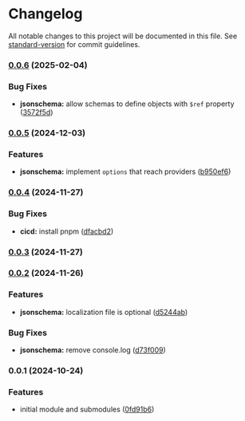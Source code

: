 # Changelog

All notable changes to this project will be documented in this file. See [standard-version](https://github.com/conventional-changelog/standard-version) for commit guidelines.

### [0.0.6](https://github.com/nagaozen/base/compare/v0.0.5...v0.0.6) (2025-02-04)


### Bug Fixes

* **jsonschema:** allow schemas to define objects with `$ref` property ([3572f5d](https://github.com/nagaozen/base/commit/3572f5dc84348b5b52a165baf91f51d1534e3bfc))

### [0.0.5](https://github.com/nagaozen/base/compare/v0.0.4...v0.0.5) (2024-12-03)


### Features

* **jsonschema:** implement `options` that reach providers ([b950ef6](https://github.com/nagaozen/base/commit/b950ef60f9c737d9464a110aa48b23e8f538117d))

### [0.0.4](https://github.com/nagaozen/base/compare/v0.0.3...v0.0.4) (2024-11-27)


### Bug Fixes

* **cicd:** install pnpm ([dfacbd2](https://github.com/nagaozen/base/commit/dfacbd28d2c0d8759683084bc486d76e7ba6d848))

### [0.0.3](https://github.com/nagaozen/base/compare/v0.0.2...v0.0.3) (2024-11-27)

### [0.0.2](https://github.com/nagaozen/base/compare/v0.0.1...v0.0.2) (2024-11-26)


### Features

* **jsonschema:** localization file is optional ([d5244ab](https://github.com/nagaozen/base/commit/d5244ab2f47d0b336dbd428c9d5a48e23db868a7))


### Bug Fixes

* **jsonschema:** remove console.log ([d73f009](https://github.com/nagaozen/base/commit/d73f0098582dcf726085af7736cfccdf6783beba))

### 0.0.1 (2024-10-24)


### Features

* initial module and submodules ([0fd91b6](https://github.com/nagaozen/base/commit/0fd91b6e1f6f8b278e0cd5d223fd671b9bbda994))
